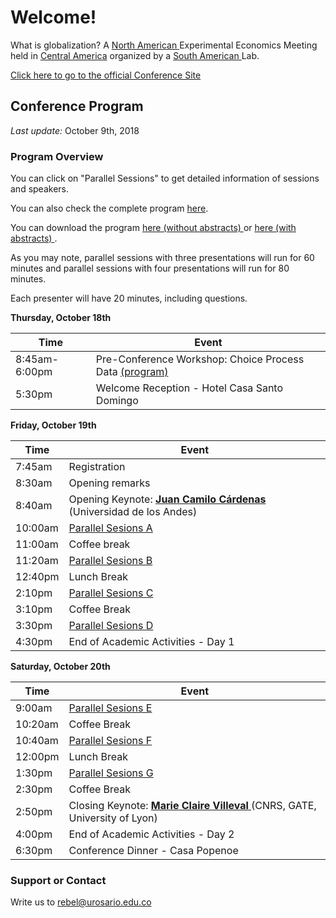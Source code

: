 # Welcome!

What is globalization?
A <a href="https://www.economicscience.org/page/conference/2018-north-american-esa-conference-antigua-guatemala" target="_blank"> North American </a> Experimental Economics Meeting
held in <a href="https://www.theguardian.com/travel/2018/mar/30/antigua-guatemala-city-guide-what-to-see-where-to-eat-drink-stay" target="_blank"> Central America</a> 
organized by a <a href="http://www.urosario.edu.co/REBEL/Our-team/" target="_blank"> South American </a> Lab.

<a href="http://www.urosario.edu.co/2018ESA/inicio/" target="_blank"> Click here to go to the official Conference Site</a>

## Conference Program

*Last update:* October 9th, 2018

### Program Overview
You can click on "Parallel Sessions" to get detailed information of sessions and speakers.

You can also check the complete program [here](fullprogram.md).

You can download the program <a href="https://drive.google.com/open?id=1bg6NVhHlqZA07Ygc3pPtLqnGlQFw6sx5" target="_blank"> here (without abstracts) </a> or <a href="https://drive.google.com/open?id=1F8wMM9Q2Dk8Zl_AWziiT-Ug8d6NWl4uI" target="_blank"> here (with abstracts) </a>.

As you may note, parallel sessions with three presentations will run for 60 minutes and parallel sessions with four presentations will run for 80 minutes. 

Each presenter will have 20 minutes, including questions.

**Thursday, October 18th** 

Time | Event
-----|------
8:45am-6:00pm | Pre-Conference Workshop: Choice Process Data <a href="http://www.urosario.edu.co/2018ESA/Documentos/Tentative_workshop_schedule_v6.pdf" target="_blank"> (program) </a> 
5:30pm | Welcome Reception - Hotel Casa Santo Domingo

**Friday, October 19th** 

Time | Event
-----|------
7:45am | Registration
8:30am | Opening remarks
8:40am | Opening Keynote: <a href="https://economia.uniandes.edu.co/index.php?option=com_profesor&view=profesorp&profesor=9&Itemid=474" target="_blank"> <b>Juan Camilo Cárdenas</b> </a> (Universidad de los Andes)
10:00am | [Parallel Sesions A](SessionA.md)
11:00am | Coffee break
11:20am | [Parallel Sesions B](SessionB.md)
12:40pm | Lunch Break
2:10pm | [Parallel Sesions C](SessionC.md)
3:10pm | Coffee Break
3:30pm | [Parallel Sesions D](SessionD.md)
4:30pm | End of Academic Activities - Day 1

**Saturday, October 20th** 

Time | Event
-----|------
9:00am | [Parallel Sesions E](SessionE.md)
10:20am | Coffee Break
10:40am | [Parallel Sesions F](SessionF.md)
12:00pm | Lunch Break
1:30pm | [Parallel Sesions G](SessionG.md)
2:30pm | Coffee Break
2:50pm | Closing Keynote: <a href="https://www.gate.cnrs.fr/spip.php?article197&lang=fr" target="_blank"> <b>Marie Claire Villeval</b> </a> (CNRS, GATE, University of Lyon) 
4:00pm | End of Academic Activities - Day 2
6:30pm | Conference Dinner - Casa Popenoe


### Support or Contact

Write us to rebel@urosario.edu.co
